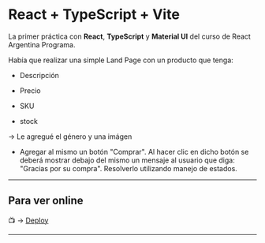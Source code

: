# React + TypeScript + Vite

La primer práctica con **React**, **TypeScript** y **Material UI** del curso de React Argentina Programa.

Había que realizar una simple Land Page con un producto que tenga:

- Descripción

- Precio

- SKU

- stock

-> Le agregué el género y una imágen

- Agregar al mismo un botón "Comprar". Al hacer clic en dicho botón se deberá mostrar debajo del mismo un mensaje al usuario que diga: "Gracias por su compra". Resolverlo utilizando manejo de estados.


---

## Para ver online

:tv: -> [Deploy](https://oh-la-la-shoes2.netlify.app/)


---



